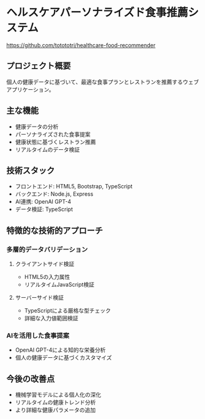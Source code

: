 # ヘルスケアパーソナライズド食事推薦システム

https://github.com/totototri/healthcare-food-recommender

## プロジェクト概要
個人の健康データに基づいて、最適な食事プランとレストランを推薦するウェブアプリケーション。

## 主な機能
- 健康データの分析
- パーソナライズされた食事提案
- 健康状態に基づくレストラン推薦
- リアルタイムのデータ検証

## 技術スタック
- フロントエンド: HTML5, Bootstrap, TypeScript
- バックエンド: Node.js, Express
- AI連携: OpenAI GPT-4
- データ検証: TypeScript

## 特徴的な技術的アプローチ

### 多層的データバリデーション
1. クライアントサイド検証
   - HTML5の入力属性
   - リアルタイムJavaScript検証

2. サーバーサイド検証
   - TypeScriptによる厳格な型チェック
   - 詳細な入力値範囲検証

### AIを活用した食事提案
- OpenAI GPT-4による知的な栄養分析
- 個人の健康データに基づくカスタマイズ

## 今後の改善点
- 機械学習モデルによる個人化の深化
- リアルタイムの健康トレンド分析
- より詳細な健康パラメータの追加
